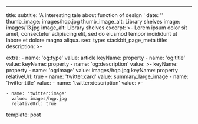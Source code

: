 ---
title: 
subtitle: 'A interesting tale about function of design '
date: ''
thumb_image: images/hqp.jpg
thumb_image_alt: Library shelves
image: images/13.jpg
image_alt: Library shelves
excerpt: >-
  Lorem ipsum dolor sit amet, consectetur adipiscing elit, sed do eiusmod tempor
  incididunt ut labore et dolore magna aliqua.
seo:
  type: stackbit_page_meta
  title: 
  description: >-
    
  extra:
    - name: 'og:type'
      value: article
      keyName: property
    - name: 'og:title'
      value: 
      keyName: property
    - name: 'og:description'
      value: >-
      keyName: property
    - name: 'og:image'
      value: images/hqp.jpg
      keyName: property
      relativeUrl: true
    - name: 'twitter:card'
      value: summary_large_image
    - name: 'twitter:title'
      value: 
    - name: 'twitter:description'
      value: >-

    - name: 'twitter:image'
      value: images/hqp.jpg
      relativeUrl: true
template: post
